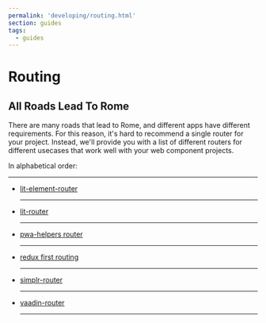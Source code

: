 ```yaml
---
permalink: 'developing/routing.html'
section: guides
tags:
  - guides
---
```


# Routing

## All Roads Lead To Rome

There are many roads that lead to Rome, and different apps have different requirements. For this reason, it's hard to recommend a single router for your project. Instead, we'll provide you with a list of different routers for different usecases that work well with your web component projects.

In alphabetical order:

<hr>

- [lit-element-router](https://github.com/hamedasemi/lit-element-router)
  <NpmUsage routerName="lit-element-router"/>

  <hr>

- [lit-router](https://github.com/danevans/lit-router)
  <NpmUsage routerName="lit-router"/>

  <hr>

- [pwa-helpers router](https://github.com/Polymer/pwa-helpers#routerjs)
  <NpmUsage routerName="pwa-helpers"/>

  <hr>

- [redux first routing](https://github.com/mksarge/redux-first-routing)
  <NpmUsage routerName="redux-first-routing"/>

  <hr>

- [simplr-router](https://github.com/Matsuuu/simplr-router)
  <NpmUsage routerName="simplr-router"/>

  <hr>

- [vaadin-router](https://github.com/vaadin/vaadin-router)
  <NpmUsage routerName="@vaadin/router"/>
  <hr>
